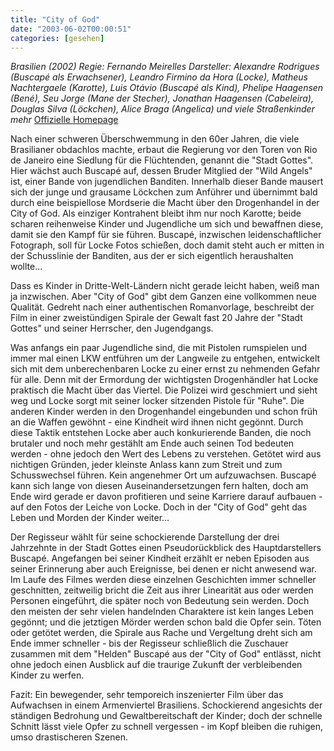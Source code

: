 ```yaml
---
title: "City of God"
date: "2003-06-02T00:00:51"
categories: [gesehen]
---
```


*Brasilien (2002)
Regie: Fernando Meirelles
Darsteller: Alexandre Rodrigues (Buscapé als Erwachsener), Leandro Firmino da Hora (Locke), Matheus Nachtergaele (Karotte), Luis Otávio (Buscapé als Kind), Phelipe Haagensen (Bené), Seu Jorge (Mane der Stecher), Jonathan Haagensen (Cabeleira), Douglas Silva (Löckchen), Alice Braga (Angelica) und viele Straßenkinder mehr*
[Offizielle Homepage](http://www.cityofgod.de)

Nach einer schweren Überschwemmung in den 60er Jahren, die viele Brasilianer obdachlos machte, erbaut die Regierung vor den Toren von Rio de Janeiro eine Siedlung für die Flüchtenden, genannt die "Stadt Gottes". Hier wächst auch Buscapé auf, dessen Bruder Mitglied der "Wild Angels" ist, einer Bande von jugendlichen Banditen. Innerhalb dieser Bande mausert sich der junge und grausame Löckchen zum Anführer und übernimmt bald durch eine beispiellose Mordserie die Macht über den Drogenhandel in der City of God. Als einziger Kontrahent bleibt ihm nur noch Karotte; beide scharen reihenweise Kinder und Jugendliche um sich und bewaffnen diese, damit sie den Kampf für sie führen. Buscapé, inzwischen leidenschaftlicher Fotograph, soll für Locke Fotos schießen, doch damit steht auch er mitten in der Schusslinie der Banditen, aus der er sich eigentlich heraushalten wollte...

Dass es Kinder in Dritte-Welt-Ländern nicht gerade leicht haben, weiß man ja inzwischen. Aber "City of God" gibt dem Ganzen eine vollkommen neue Qualität. Gedreht nach einer authentischen Romanvorlage, beschreibt der Film in einer zweistündigen Spirale der Gewalt fast 20 Jahre der "Stadt Gottes" und seiner Herrscher, den Jugendgangs.

Was anfangs ein paar Jugendliche sind, die mit Pistolen rumspielen und immer mal einen LKW entführen um der Langweile zu entgehen, entwickelt sich mit dem unberechenbaren Locke zu einer ernst zu nehmenden Gefahr für alle. Denn mit der Ermordung der wichtigsten Drogenhändler hat Locke praktisch die Macht über das Viertel. Die Polizei wird geschmiert und sieht weg und Locke sorgt mit seiner locker sitzenden Pistole für "Ruhe". Die anderen Kinder werden in den Drogenhandel eingebunden und schon früh an die Waffen gewöhnt - eine Kindheit wird ihnen nicht gegönnt. Durch diese Taktik entstehen Locke aber auch konkurierende Banden, die noch brutaler und noch mehr gestählt am Ende auch seinen Tod bedeuten werden - ohne jedoch den Wert des Lebens zu verstehen. Getötet wird aus nichtigen Gründen, jeder kleinste Anlass kann zum Streit und zum Schusswechsel führen. Kein angenehmer Ort um aufzuwachsen. Buscapé kann sich lange von diesen Auseinandersetzungen fern halten, doch am Ende wird gerade er davon profitieren und seine Karriere darauf aufbauen - auf den Fotos der Leiche von Locke. Doch in der "City of God" geht das Leben und Morden der Kinder weiter...

Der Regisseur wählt für seine schockierende Darstellung der drei Jahrzehnte in der Stadt Gottes einen Pseudorückblick des Hauptdarstellers Buscapé. Angefangen bei seiner Kindheit erzählt er neben Episoden aus seiner Erinnerung aber auch Ereignisse, bei denen er nicht anwesend war. Im Laufe des Filmes werden diese einzelnen Geschichten immer schneller geschnitten, zeitweilig bricht die Zeit aus ihrer Linearität aus oder werden Personen eingeführt, die später noch von Bedeutung sein werden. Doch den meisten der sehr vielen handelnden Charaktere ist kein langes Leben gegönnt; und die jetztigen Mörder werden schon bald die Opfer sein. Töten oder getötet werden, die Spirale aus Rache und Vergeltung dreht sich am Ende immer schneller - bis der Regisseur schließlich die Zuschauer zusammen mit dem "Helden" Buscapé aus der "City of God" entlässt, nicht ohne jedoch einen Ausblick auf die traurige Zukunft der verbleibenden Kinder zu werfen.

Fazit: Ein bewegender, sehr temporeich inszenierter Film über das Aufwachsen in einem Armenviertel Brasiliens. Schockierend angesichts der ständigen Bedrohung und Gewaltbereitschaft der Kinder; doch der schnelle Schnitt lässt viele Opfer zu schnell vergessen - im Kopf bleiben die ruhigen, umso drastischeren Szenen.
